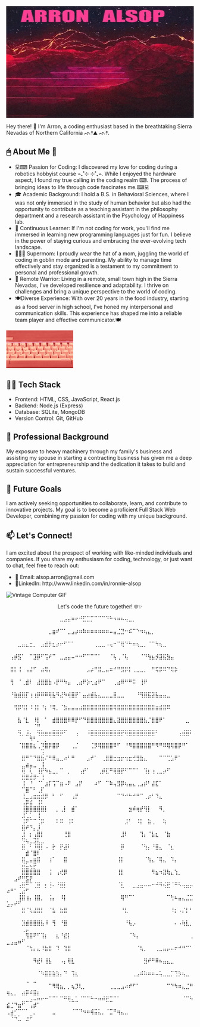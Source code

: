 <div style="display: inline-block">
  <img src="https://raw.githubusercontent.com/aRonnieAlsop/readMe_assets/main/ezgif-1-8100cac63b.gif" alt="ARRON ALSOP title GIF" style="width: 800px; height: 300px; vertical-align: top;">
</div>

<p>Hey there! 👋 I'm Arron, a coding enthusiast based in the breathtaking Sierra Nevadas of Northern California ᨒ↟⛰︎ ᨒ↟.</p>
<h2>🖱 About Me 🔗</h2>
<ul>
  <li>모⌨ Passion for Coding: I discovered my love for coding during a robotics hobbyist course ⌁₊˚⊹  ⊹˚₊⌁. While I enjoyed the hardware aspect, I found my true calling in the coding realm ⌨. The process of bringing ideas to life through code fascinates me.⌨모</li>
  <li>🎓 Academic Background: I hold a B.S. in Behavioral Sciences, where I was not only immersed in the study of human behavior but also had the opportunity to contribute as a teaching assistant in the philosophy department and a research assistant in the Psychology of Happiness lab.</li>
  <li>🌱 Continuous Learner: If I'm not coding for work, you'll find me immersed in learning new programming languages just for fun. I believe in the power of staying curious and embracing the ever-evolving tech landscape.</li>
  <li>👩‍👧‍👦 Supermom: I proudly wear the hat of a mom, juggling the world of coding in goblin mode and parenting. My ability to manage time effectively and stay organized is a testament to my commitment to personal and professional growth.</li>
  <li>🏡 Remote Warrior: Living in a remote, small town high in the Sierra Nevadas, I've developed resilience and adaptability. I thrive on challenges and bring a unique perspective to the world of coding.</li>
  <li>🍽Diverse Experience: With over 20 years in the food industry, starting as a food server in high school, I've honed my interpersonal and communication skills. This experience has shaped me into a reliable team player and effective communicator.🍽</li>
</ul>
<img src="https://raw.githubusercontent.com/aRonnieAlsop/readMe_assets/main/ezgif-3-cebc857a89.gif" alt="Computer Keyboard" style="width: 180px; height: auto;">
<h2>👩‍💻 Tech Stack</h2>
<ul>
  <li>Frontend: HTML, CSS, JavaScript, React.js</li>
  <li>Backend: Node.js (Express)</li>
  <li>Database: SQLite, MongoDB</li>
  <li>Version Control: Git, GitHub</li>
</ul>
<h2>💼 Professional Background</h2>
<p>My exposure to heavy machinery through my family's business and assisting my spouse in starting a contracting business has given me a deep appreciation for entrepreneurship and the dedication it takes to build and sustain successful ventures.</p>
<h2>🚀 Future Goals</h2>
<p>I am actively seeking opportunities to collaborate, learn, and contribute to innovative projects. My goal is to become a proficient Full Stack Web Developer, combining my passion for coding with my unique background.</p>
<h2>📫 Let's Connect!</h2>
<p>I am excited about the prospect of working with like-minded individuals and companies. If you share my enthusiasm for coding, technology, or just want to chat, feel free to reach out:</p>
<ul>
  <li>📧 Email: alsop.arron@gmail.com</li>
  <li>🔗LinkedIn: http://www.linkedin.com/in/ronnie-alsop</li>
</ul>
<img src="https://raw.githubusercontent.com/aRonnieAlsop/readMe_assets/main/vintage_computer.gif" alt="Vintage Computer GIF" style="width: 380px; height: auto;">
<p align="center">Let's code the future together! 🌐✨</p>
<p>⠀⠀⠀⠀⠀⠀⠀⠀⠀⠀⠀⠀⠀⠀⣀⣠⣤⠶⠖⠚⣋⣉⡉⠉⠉⠉⠙⠓⠲⠶⠦⢤⣀⡀⠀⠀⠀⠀⠀⠀⠀⠀⠀⠀⠀⠀⠀⠀⠀⠀⠀⠀⠀⠀⠀⠀⠀⠀⠀⠀
⠀⠀⠀⠀⠀⠀⠀⠀⠀⠀⠀⣀⣶⠞⠉⠁⣀⣠⡴⠶⠷⠶⠶⠶⠶⠶⠶⠤⣤⣈⣙⠒⠮⠉⠑⠲⢦⣄⡀⠀⠀⠀⠀⠀⠀⠀⠀⠀⠀⠀⠀⠀⠀⠀⠀⠀⠀⠀⠀⠀
⠀⠀⠀⣀⣤⣄⣒⡀⠀⣠⣾⡿⣆⡴⠖⠋⠉⠁⠀⠀⠀⠀⠀⢀⣀⣀⠠⢤⠒⠉⢿⠙⠓⠶⢦⣀⡀⠈⠉⠳⢦⣀⠀⠀⠀⠀⠀⠀⠀⠀⠀⠀⠀⠀⠀⠀⠀⠀⠀⠀
⠀⢠⡾⣫⠁⠀⠉⣹⡿⠋⢩⠞⠉⠀⣀⣠⣤⠤⠒⠒⠋⠉⠉⠉⠁⠀⠀⠈⢧⢀⠈⢧⠀⠀⠀⠈⠙⢳⣦⡺⣽⣯⣳⣤⠀⠀⠀⠀⠀⠀⠀⠀⠀⠀⠀⠀⠀⠀⠀⠀
⠀⣿⡇⢸⠀⢠⣼⠋⠀⣴⢿⡄⠀⠀⠀⠀⠀⠀⠀⠀⠀⣠⡴⠛⣿⣀⣤⠶⠚⠛⣻⡿⡇⢀⣀⣀⡀⠀⠛⢯⡿⠿⠙⢿⡷⠀⠀⠀⠀⠀⠀⠀⠀⠀⠀⠀⠀⠀⠀⠀
⠀⢻⠀⠈⢀⣾⠇⠀⣼⣿⣿⣷⠠⡟⠛⠳⣤⠀⢀⣴⠟⡵⢂⣴⠟⠉⠀⠀⢀⣴⠿⠛⠛⠭⠀⢸⠟⠀⠀⠀⠀⠀⠀⠀⠀⠀⠀⠀⠀⠀⠀⠀⠀⠀⠀⠀⠀⠀⠀⠀
⠀⠘⣷⣾⣿⡏⢰⢰⡿⠿⠿⢿⣧⠻⣜⠳⢾⣿⡟⠁⣤⣴⣾⣧⣄⣀⣀⣀⣿⣀⣀⠀⠀⠀⠘⢻⣿⣯⣽⣧⣤⣤⣀⠀⠀⠀⠀⠀⠀⠀⠀⠀⠀⠀⠀⠀⠀⠀⠀⠀
⠀⠀⢻⡿⢻⡇⠸⢸⡇⠘⡆⠘⢿⡀⠈⣳⣤⣤⣤⣴⣿⣿⣿⣿⣿⣿⣿⣿⢿⣿⣿⣿⣿⣿⣿⣿⣿⣿⣿⣶⣾⣿⠿⠀⠀⠀⠀⠀⠀⠀⠀⠀⠀⠀⠀⠀⠀⠀⠀⠀
⠀⠀⠀⣧⠈⣇⠀⠸⡇⠀⠁⠀⣾⣿⣿⣿⠿⠿⡟⠋⠙⣿⣿⣿⣿⣿⣿⣿⣄⣽⣿⣿⣿⣿⣿⣿⣧⡈⣿⣿⠟⠁⠀⠀⠀⠀⠀⣀⠀⠀⠀⠀⠀⠀⠀⠀⠈⠛⠀⠀
⠀⠀⠀⢻⡀⣸⡄⠀⢻⣷⣶⣶⣿⣿⡿⠋⠀⠀⢠⠀⠀⠸⣿⣿⣿⣿⣿⣿⣿⣿⡟⢿⣿⣿⣿⣿⣿⣿⣿⠃⠀⠀⠀⠀⠀⢠⣾⣿⠇⠀⠀⠀⠀⠀⠀⠻⠃⡀⠀⡀
⠀⠀⠀⠈⣿⣿⣿⣆⢀⠹⣿⡿⣿⡿⠀⠀⠀⢀⡈⠀⠀⠀⢈⡻⢿⣿⣿⣿⠿⠋⠀⠘⠻⣿⣿⣿⣿⣿⠛⠻⠛⠿⢿⢿⣿⡿⠛⠁⠀⠀⠀⠀⠀⠀⠀⠀⠀⠀⢩⠀
⠀⠀⠀⠀⣿⠛⠉⠙⣿⣷⠌⠛⠿⣤⣀⠴⠃⠛⠀⠀⠀⣠⠞⠁⠀⢀⣿⣿⣒⣲⡖⢲⣖⢚⣻⣷⣄⠀⠀⠀⠉⠉⢉⣡⠟⠁⠀⠀⠀⠀⠀⠀⠀⣀⣴⣤⣀⠀⢸⠀
⠀⠀⠀⠀⢿⠀⢇⠀⢸⡟⠳⣦⣀⡀⠉⠀⡀⠀⠀⢠⡞⠁⠀⠀⢀⡾⣏⠛⢿⣿⡟⠋⠉⠉⠁⠀⢹⡆⢰⢀⣀⡴⠋⠀⠀⠀⠀⠀⠀⠀⠀⠀⠀⣿⣿⣾⡿⠂⢸⠀
⠀⠀⠀⠀⢸⠀⠘⠀⠈⠁⣰⡏⢩⠉⣶⠠⠟⠀⣠⡟⠀⠀⠀⠴⠋⠀⠉⠷⢤⣻⡿⢦⣤⣄⢀⣠⡾⠃⣼⣏⠁⠀⠀⠀⠀⠀⠀⠀⠀⠀⠀⠀⠀⠉⣿⠉⠃⢀⡏⠀
⠀⠀⠀⠀⢸⣀⣠⣶⣶⣾⡿⠀⠃⠀⠋⠀⠀⢠⡟⠀⠀⠀⠀⠀⠀⠀⠀⠀⠀⠉⠙⠚⠓⠚⠛⠉⢀⡴⠃⠹⣄⠀⠀⠀⠀⠀⠀⠀⠀⠀⠀⠀⠀⢠⡿⣾⠀⢸⠇⠀
⠀⠀⠀⠀⢸⣿⣿⣿⣿⣿⡇⠀⠀⡀⢀⡇⠀⣾⠁⠀⠀⠀⠀⠀⠀⠀⠀⠀⠀⠀⠀⠀⣲⠾⢶⡞⢻⡇⠀⠀⠻⡀⠀⠀⠀⠀⠀⠀⠀⠀⠀⠀⠀⣸⢁⡁⠀⢸⠀⠀
⠀⠀⠀⠀⢸⠟⠉⠉⢈⡿⠀⠀⠀⠇⠿⠀⢸⠇⠀⠀⠀⠀⠀⠀⠀⠀⠀⠀⠀⠀⠀⣸⠃⠀⠸⡇⠀⣷⢀⠀⠀⢷⠀⠀⠀⠀⠀⠀⠀⠀⠀⠀⠀⣿⠞⠙⡄⡸⠀⠀
⠀⠀⠀⠀⣸⠀⡆⢠⣿⡇⠀⠀⠀⠀⠀⢘⣿⠀⠀⠀⠀⠀⠀⠀⠀⠀⠀⠀⠀⠀⣸⠇⠀⠀⠀⢹⡄⠈⣧⣆⠀⠈⣷⠀⠀⠀⠀⠀⠀⠀⠀⠀⠀⠻⢦⣀⣹⣇⣀⠀
⠀⠀⠀⠀⣿⠀⠃⠸⢿⡇⠠⠀⡗⠀⡟⣼⠇⠀⠀⠀⠀⠀⠀⠀⠀⠀⠀⠀⠀⠀⡿⠀⠀⠀⠀⠈⢳⡄⠘⣿⣄⠀⠈⣆⠀⠀⠀⠀⠀⠀⠀⠀⠀⠀⣾⠈⣿⠇⠀⠀
⠀⠀⠀⠀⣿⣀⣤⣶⣿⠀⠀⢰⠁⠀⠀⣿⠀⠀⠀⠀⠀⠀⠀⠀⠀⠀⠀⠀⠀⢸⡇⠀⠀⠀⠀⠀⠈⢳⣄⠈⢿⣄⠀⠹⡄⠀⠀⠀⠀⠀⠀⠀⠀⣾⣥⢦⡟⠀⠀⠀
⠀⠀⠀⠀⣿⣿⣿⣿⣿⠀⠀⢨⠀⢠⢞⡿⠀⠀⠀⠀⠀⠀⠀⠀⠀⠀⠀⠀⠀⢸⡇⠀⠀⠀⠀⠀⠀⠀⠻⣦⠲⣽⢷⣄⢱⡀⠀⠀⠀⠀⠀⣠⠞⠛⣫⡟⠀⠀⠀⠀
⠀⠀⠀⢠⣿⠛⠉⢈⣿⠀⡆⢸⠄⠘⣿⡇⠀⠀⠀⠀⠀⠀⠀⠀⠀⠀⠀⠀⠀⠈⣇⠀⠀⣀⣠⣤⠤⠤⠒⠚⠻⢮⣟⠈⠛⠣⢤⣤⡤⠴⠛⠁⢀⣴⠋⠀⠀⠀⠀⠀
⠀⠀⠀⢸⣿⢰⡄⢸⣿⡀⠀⢨⡄⠀⠸⡇⠀⠀⠀⠀⠀⠀⠀⠀⠀⠀⠀⠀⠀⠀⢿⠛⠉⠁⠀⠀⠀⠀⠀⠀⠀⠀⠉⢓⠦⣤⣄⣈⣉⣡⡤⠞⠋⠀⠀⠀⠀⠀⠀⠀
⠀⠀⠀⠀⣿⠈⢧⣼⣿⡇⠀⠈⣧⠀⣷⣿⠀⠀⠀⠀⠀⠀⠀⠀⠀⠀⠀⠀⠀⠀⠘⣇⠀⠀⠀⠀⠀⠀⠀⠀⠀⠀⠀⠸⡆⠠⡌⡇⠃⠀⠀⠀⠀⠀⠀⠀⠀⠀⠀⠀
⠀⠀⠀⠀⣹⣾⣿⣿⣿⣧⠸⠀⢻⠀⠘⣿⠀⠀⠀⠀⠀⠀⠀⠀⠀⠀⠀⠀⠀⠀⠀⠘⢧⡠⠀⠀⠀⠀⠀⠀⠀⠀⠀⠀⠄⠠⢷⣇⡀⠀⠀⠀⠀⢀⡤⠀⠀⠀⠀⠀
⠀⠀⠀⠀⠀⢻⣿⠟⠋⢹⡆⠀⠀⣆⠘⣞⡇⠀⠀⠀⠀⠀⠀⠀⠀⠀⠀⠀⠀⠀⠀⠀⠈⠳⡄⠀⠀⠀⠀⠀⠀⠀⠀⠀⠀⠀⠀⠀⢀⣀⣠⣤⠶⠋⠀⠀⠀⠀⠀⠀
⠀⠀⠀⠀⠀⠈⢳⡄⣄⠸⣷⣿⠀⠹⠀⢹⣿⠀⠀⠀⠀⠀⠀⠀⠀⠀⠀⠀⠀⠀⠀⠀⠀⠀⠈⢧⡀⠀⠀⢀⣀⣤⡤⠤⠖⠚⠛⠉⠁⠀⠀⠀⠀⠀⠀⠀⠀⠀⠀⠀
⠀⠀⠀⠀⠀⠀⠀⠻⣞⠇⢸⣧⠀⠀⠠⡄⢿⣇⠀⠀⠀⠀⠀⠀⠀⠀⠀⠀⠀⠀⠀⠀⠀⠀⠀⠀⣻⠞⠛⠿⠦⣤⣄⣀⠀⠀⠀⠀⠀⠀⠀⠀⠀⠀⠀⠀⠀⠀⠀⠀
⠀⠀⠀⠀⠀⠀⠀⠀⠈⠳⣿⣿⣷⣳⡄⠙⠀⢹⣆⠀⠀⠀⠀⠀⠀⠀⠀⠀⠀⠀⠀⠀⠀⢀⣠⠾⠷⠶⠶⠤⢥⣀⣀⡉⢙⡳⢦⣀⠀⠀⠀⠀⠀⠀⢀⠀⣀⠀⠀⠀
⠀⠀⠀⠀⠀⠀⠀⠀⠀⠀⠀⠉⠻⢿⣦⡀⡀⢦⡹⢇⡀⠀⠀⠀⠀⠀⠀⢀⣀⣀⣠⠴⠞⠋⠁⠀⠀⠀⠀⠀⠀⠀⠉⠙⠳⠶⣄⣈⠛⢶⣄⡀⠀⣴⡿⠾⣿⡆⠀⠀
⠀⠀⠀⠀⣀⣀⣠⠤⠶⠖⠒⠉⠉⠁⠉⠛⢿⣄⣁⠈⠉⠉⠓⠒⠶⠾⣟⣉⠉⠁⠀⠀⠀⠀⠀⠀⠀⠀⠀⠀⠀⠀⠀⠀⠀⠀⠈⠉⠳⣮⣈⠙⣶⠋⠀⢠⡾⠁⠀⠀
⢀⣴⠊⠉⠉⠁⠀⡀⠀⠀⠀⠀⣀⠀⠀⠀⠀⠈⠉⠙⠲⠶⢾⣭⣅⡀⠈⣉⠛⢶⣄⣀⠀⠀⠀⠀⠀⠀⠀⠀⠀⠀⠀⠀⠀⠀⠀⠀⠀⠀⠙⠳⣁⠀⣰⠟⠀⠀⠀⠀</p>

<!--
**aRonnieAlsop/aRonnieAlsop** is a ✨ _special_ ✨ repository because its `README.md` (this file) appears on your GitHub profile.

Here are some ideas to get you started:

- 🔭 I’m currently working on ...Bloomtech Full Stack Web Development Program.
- 🌱 I’m currently learning ....React.
- 👯 I’m looking to collaborate on ...anything really.
- 🤔 I’m looking for help with ...advanced React.
- 💬 Ask me about ...waiting tables.
- 📫 How to reach me: ...linkedIn 
- 😄 Pronouns: ...
- ⚡ Fun fact: ...I live in a remote, rural town.
-->
